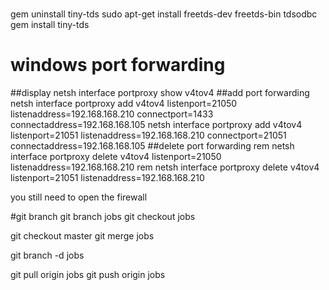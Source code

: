 #
gem uninstall tiny-tds
sudo apt-get install freetds-dev freetds-bin tdsodbc
gem install tiny-tds

# windows port forwarding
##display
netsh interface portproxy show v4tov4
##add port forwarding
netsh interface portproxy add v4tov4 listenport=21050 listenaddress=192.168.168.210 connectport=1433 connectaddress=192.168.168.105
netsh interface portproxy add v4tov4 listenport=21051 listenaddress=192.168.168.210 connectport=21051 connectaddress=192.168.168.105
##delete port forwarding
rem netsh interface portproxy delete v4tov4 listenport=21050 listenaddress=192.168.168.210
rem netsh interface portproxy delete v4tov4 listenport=21051 listenaddress=192.168.168.210

you still need to open the firewall

#git branch
git branch jobs
git checkout jobs

git checkout master
git merge jobs

git branch -d jobs

git pull origin jobs
git push origin jobs
